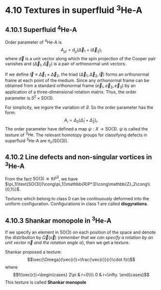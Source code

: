 # 4.10 Textures in superfluid $^3$He-A

## 4.10.1 Superfluid $^4$He-A

Order parameter of $^4$He-A is 
$$A_{\mu i}=d_\mu (\vec{\Delta}_1+i\vec{\Delta}_2)_i$$
where $\vec{d}$ is a unit vector along which the spin projection of the Cooper pair vanishes and $\left(\vec{\Delta}_1,\vec{\Delta}_2\right)$ is a pair of orthonormal unit vectors.

If we define $\vec{l}\equiv\vec{\Delta}_1\times\vec{\Delta}_2$, the triad $(\vec{\Delta}_1,\vec{\Delta}_2,\vec{l})$ forms an orthonormal frame at each point of the medium. Since any orthonormal frame can be obtained from a standard orthonormal frame $(\vec{e}_1,\vec{e}_2,\vec{e}_3)$ by an application of a three-dimensional rotation matrix. Thus, the order parameter is $S^2\times\text{SO(3)}$.

For simplicity, we ingore the variation of $\hat{d}$. So the order parameter has the form:
$$A_i=\Delta_0\left(\hat{\Delta}_1+\hat{\Delta}_2\right)_i.$$
The order parameter have defined a map $\psi:X\rightarrow\text{SO(3)}$. $\psi$ is called the texture of $^3\text{He}$. The relevant homotopy groups for classifying defects in superfluid $^3\text{He-A}$ are $\pi_n(\text{SO(3)})$.

## 4.10.2 Line defects and non-singular vortices in $^3$He-A

From the fact $\text{SO(3)}\cong\mathbb{R}P^3$, we have $\pi_1(\text{SO(3)})\cong\pi_1(\mathbb{R}P^3)\cong\mathbb{Z}_2\cong\\{0,1\\}$.

Textures which belong to class 0 can be continuously deformed into the uniform configuration. Configurations in class 1 are called **disgyrations**.

## 4.10.3 Shankar monopole in $^3$He-A
If we specify an element in $\text{SO(3)}$ on each position of the space and denote the distribution by $\vec{\Omega}\left(\vec{x}\right)$ (*remember that we can specify a rotation by an unit vector $\vec{n}$ and the rotation angle $\alpha$*), then we get a texture.

Shankar proposed a texture:
$$\vec{\Omega}(\vec{r})=\frac{\vec{r}}{r}\cdot f(r)$$
where
$$f(\vec{r})=\begin{cases}
    2\pi & r=0\\\\
    0    & r=\infty.
\end{cases}$$
This texture is called **Shankar monopole**

